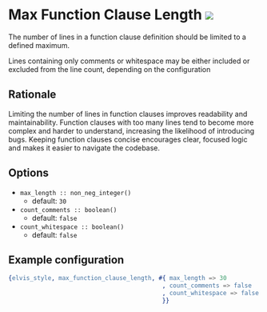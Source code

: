 # Max Function Clause Length [![](https://img.shields.io/badge/since-4.0.0-blue)](https://github.com/inaka/elvis_core/releases/tag/4.0.0)

The number of lines in a function clause definition should be limited to a defined maximum.

Lines containing only comments or whitespace may be either included or excluded from the line
count, depending on the configuration

## Rationale

Limiting the number of lines in function clauses improves readability and maintainability.
Function clauses with too many lines tend to become more complex and harder to understand,
increasing the likelihood of introducing bugs. Keeping function clauses concise encourages clear,
focused logic and makes it easier to navigate the codebase.

## Options

- `max_length :: non_neg_integer()`
  - default: `30`
- `count_comments :: boolean()`
  - default: `false`
- `count_whitespace :: boolean()`
  - default: `false`

## Example configuration

```erlang
{elvis_style, max_function_clause_length, #{ max_length => 30
                                           , count_comments => false
                                           , count_whitespace => false
                                           }}
```
